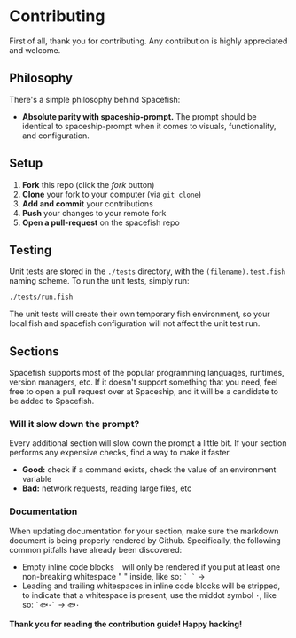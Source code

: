 # Contributing

First of all, thank you for contributing. Any contribution is highly appreciated and welcome.

## Philosophy

There's a simple philosophy behind Spacefish:

* **Absolute parity with spaceship-prompt.** The prompt should be identical to spaceship-prompt when it comes to visuals, functionality, and configuration.

## Setup

1. **Fork** this repo (click the _fork_ button)
2. **Clone** your fork to your computer (via `git clone`)
3. **Add and commit** your contributions
4. **Push** your changes to your remote fork
5. **Open a pull-request** on the spacefish repo

## Testing

Unit tests are stored in the `./tests` directory, with the `(filename).test.fish` naming scheme.
To run the unit tests, simply run:

```sh
./tests/run.fish
```

The unit tests will create their own temporary fish environment, so your local fish and spacefish configuration will not affect the unit test run.

## Sections

Spacefish supports most of the popular programming languages, runtimes, version managers, etc. If it doesn't support something that you need, feel free to open a pull request over at Spaceship, and it will be a candidate to be added to Spacefish.

### Will it slow down the prompt?

Every additional section will slow down the prompt a little bit. If your section performs any expensive checks, find a way to make it faster.

* **Good:** check if a command exists, check the value of an environment variable
* **Bad:** network requests, reading large files, etc

### Documentation

When updating documentation for your section, make sure the markdown document is being properly rendered by Github. Specifically, the following common pitfalls have already been discovered:

* Empty inline code blocks ` ` will only be rendered if you put at least one non-breaking whitespace "&nbsp;" inside, like so: `` ` ` `` → ` `
* Leading and trailing whitespaces in inline code blocks will be stripped, to indicate that a whitespace is present, use the middot symbol `·`, like so: `` `🐟·` `` → `🐟·`

**Thank you for reading the contribution guide! Happy hacking!**
